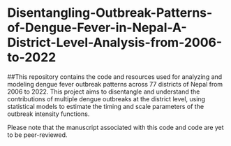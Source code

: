 # Disentangling-Outbreak-Patterns-of-Dengue-Fever-in-Nepal-A-District-Level-Analysis-from-2006-to-2022

##This repository contains the code and resources used for analyzing and modeling dengue fever outbreak patterns across 77 districts of Nepal from 2006 to 2022. This project aims to disentangle and understand the contributions of multiple dengue outbreaks at the district level, using statistical models to estimate the timing and scale parameters of the outbreak intensity functions. 

Please note that the manuscript associated with this code and code are yet to be peer-reviewed.
